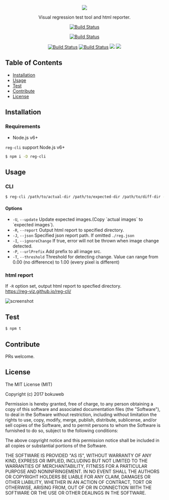 <p align="center"><img src ="https://github.com/reg-viz/reg-cli/blob/master/logo.png?raw=true" /></p>

<p align="center">Visual regression test tool and html reporter.</p>

<p align="center"><a href="https://circleci.com/gh/reg-viz/reg-cli/tree/master">
<img src="https://circleci.com/gh/reg-viz/reg-cli/tree/master.svg?style=svg" alt="Build Status" /></a>
<p align="center"><a href="https://travis-ci.org/reg-viz/reg-cli">
<img src="https://img.shields.io/travis/reg-viz/reg-cli.svg" alt="Build Status" /></a>
 <p align="center"><a href="https://ci.appveyor.com/project/bokuweb/reg-cli">
<img src="https://ci.appveyor.com/api/projects/status/ir907qbc633q9na4?svg=true" alt="Build Status" /></a>
<a href="https://www.npmjs.com/package/reg-cli">
<img src="https://img.shields.io/npm/v/reg-cli.svg" alt="Build Status" /></a> 
<a href="https://www.npmjs.com/package/reg-cli">
<img src="https://img.shields.io/npm/dm/reg-cli.svg" /></a> 
<a href="https://greenkeeper.io/">
<img src="https://badges.greenkeeper.io/reg-viz/reg-cli.svg" /></a> 
</p>

## Table of Contents

- [Installation](#installation)
- [Usage](#usage)
- [Test](#test)
- [Contribute](#contribute)
- [License](#license)

## Installation
 
### Requirements
 
 - Node.js v6+
 
`reg-cli` support Node.js v6+ 
 
``` sh
$ npm i -D reg-cli
```

## Usage

### CLI

``` sh
$ reg-cli /path/to/actual-dir /path/to/expected-dir /path/to/diff-dir -R ./report.html
```

####  Options

  * `-U`, `--update` Update expected images.(Copy \`actual images\` to \`expected images\`).
  * `-R`, `--report` Output html report to specified directory.
  * `-J`, `--json` Specified json report path. If omitted `./reg.json`
  * `-I`, `--ignoreChange` If true, error will not be thrown when image change detected.
  * `-P`, `--urlPrefix` Add prefix to all image src.
  * `-T`, `--threshold` Threshold for detecting change. Value can range from 0.00 (no difference) to 1.00 (every pixel is different)
  
### html report

If `-R` option set, output html report to specfied directory.  
https://reg-viz.github.io/reg-cli/

![screenshot](https://github.com/reg-viz/reg-cli/blob/master/docs/screenshot.png?raw=true)

## Test

``` sh
$ npm t 
```

## Contribute

PRs welcome.

## License

The MIT License (MIT)

Copyright (c) 2017 bokuweb

Permission is hereby granted, free of charge, to any person obtaining a copy of this software and associated documentation files (the "Software"), to deal in the Software without restriction, including without limitation the rights to use, copy, modify, merge, publish, distribute, sublicense, and/or sell copies of the Software, and to permit persons to whom the Software is furnished to do so, subject to the following conditions:

The above copyright notice and this permission notice shall be included in all copies or substantial portions of the Software.

THE SOFTWARE IS PROVIDED "AS IS", WITHOUT WARRANTY OF ANY KIND, EXPRESS OR IMPLIED, INCLUDING BUT NOT LIMITED TO THE WARRANTIES OF MERCHANTABILITY, FITNESS FOR A PARTICULAR PURPOSE AND NONINFRINGEMENT. IN NO EVENT SHALL THE AUTHORS OR COPYRIGHT HOLDERS BE LIABLE FOR ANY CLAIM, DAMAGES OR OTHER LIABILITY, WHETHER IN AN ACTION OF CONTRACT, TORT OR OTHERWISE, ARISING FROM, OUT OF OR IN CONNECTION WITH THE SOFTWARE OR THE USE OR OTHER DEALINGS IN THE SOFTWARE.

